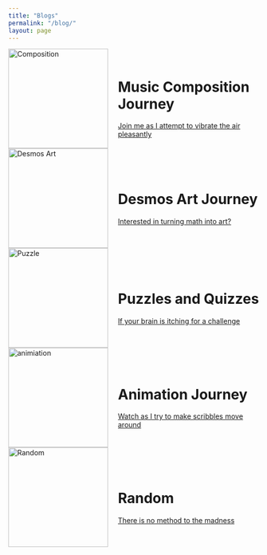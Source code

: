 ```yaml
---
title: "Blogs"
permalink: "/blog/"
layout: page
---
```


<div style="display: flex; align-items: center;">
  <img src="../assets/images/composition.jpg" alt="Composition" style="width: 200px; height: 200px;">
  <div style="margin-left: 20px;">
    <h1>Music Composition Journey</h1>
    <a href="https://timothy-cao.github.io/personal/blog/composition">Join me as I attempt to vibrate the air pleasantly</a>
  </div>
</div>

<div style="display: flex; align-items: center;">
  <img src="../assets/images/desmos.png" alt="Desmos Art" style="width: 200px; height: 200px;">
  <div style="margin-left: 20px;">
    <h1>Desmos Art Journey</h1>
    <a href="https://timothy-cao.github.io/personal/blog/desmos">Interested in turning math into art?</a>
  </div>
</div>

<div style="display: flex; align-items: center;">
  <img src="../assets/images/puzzle.png" alt="Puzzle" style="width: 200px; height: 200px;">
  <div style="margin-left: 20px;">
    <h1>Puzzles and Quizzes</h1>
    <a href="https://timothy-cao.github.io/personal/blog/puzzle">If your brain is itching for a challenge</a>
  </div>
</div>

<div style="display: flex; align-items: center;">
  <img src="../assets/images/animation.jpg" alt="animiation" style="width: 200px; height: 200px;">
  <div style="margin-left: 20px;">
    <h1>Animation Journey</h1>
    <a href="https://timothy-cao.github.io/personal/blog/animiation">Watch as I try to make scribbles move around</a>
  </div>
</div>

<div style="display: flex; align-items: center;">
  <img src="../assets/images/spongebob.png" alt="Random" style="width: 200px; height: 200px;">
  <div style="margin-left: 20px;">
    <h1>Random</h1>
    <a href="https://timothy-cao.github.io/personal/blog/random">There is no method to the madness</a>
  </div>
</div>

